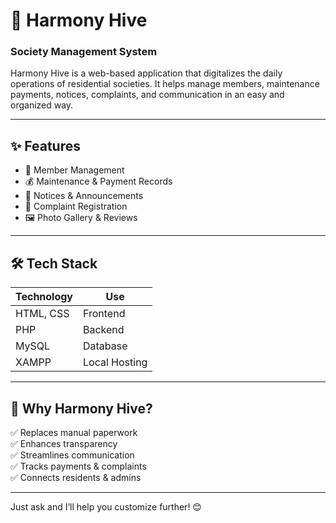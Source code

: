 # 🐝 Harmony Hive  
### Society Management System

Harmony Hive is a web-based application that digitalizes the daily operations of residential societies. It helps manage members, maintenance payments, notices, complaints, and communication in an easy and organized way.

---

## ✨ Features
- 👥 Member Management  
- 💰 Maintenance & Payment Records  
- 📢 Notices & Announcements  
- 🐞 Complaint Registration    
- 🖼️ Photo Gallery & Reviews  

---

## 🛠 Tech Stack
| Technology | Use |
|------------|-----|
| HTML, CSS  | Frontend |
| PHP        | Backend |
| MySQL      | Database |
| XAMPP      | Local Hosting |

---


## 🎯 Why Harmony Hive?
✅ Replaces manual paperwork  
✅ Enhances transparency  
✅ Streamlines communication  
✅ Tracks payments & complaints  
✅ Connects residents & admins  

---


Just ask and I’ll help you customize further! 😊
